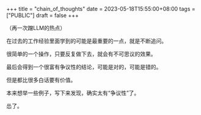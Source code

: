 +++
title = "chain_of_thoughts"
date = 2023-05-18T15:55:00+08:00
tags = ["PUBLIC"]
draft = false
+++

（再一次蹭LLM的热点）

在过去的工作经验里面学到的可能是最重要的一点，就是不断追问。

很简单的一个操作，只要反复做下去，就会有不可思议的效果。

最后会得到一个很富有争议性的结论，可能是对的，可能是错的。

但是都比很多白话要有价值。

<!--more-->

本来想举一些例子，写下来发现，确实太有“争议性”了。

怂了。
